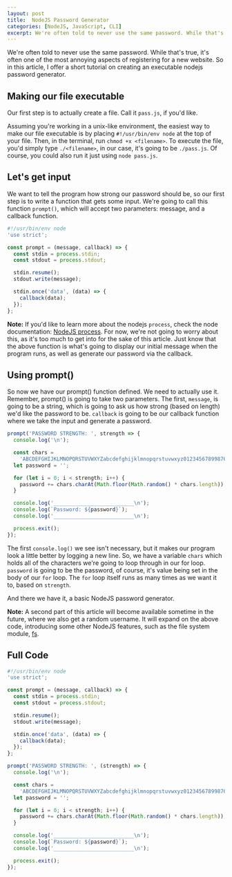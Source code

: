 ```yaml
---
layout: post
title:  NodeJS Password Generator
categories: [NodeJS, JavaScript, CLI]
excerpt: We're often told to never use the same password. While that's true, it's often one of the most annoying aspects of registering for a new website. So in this article, I offer a short tutorial on creating an executable nodejs password generator. 
---
```


We're often told to never use the same password. While that's true, it's often one of the most annoying aspects of registering for a new website. So in this article, I offer a short tutorial on creating an executable nodejs password generator. 

## Making our file executable

Our first step is to actually create a file. Call it `pass.js`, if you'd like. 

Assuming you're working in a unix-like environment, the easiest way to make our file executable is by placing `#!/usr/bin/env node` at the top of your file. Then, in the terminal, run `chmod +x <filename>`. To execute the file, you'd simply type `./<filename>`, in our case, it's going to be `./pass.js`. Of course, you could also run it just using `node pass.js`.


## Let's get input

We want to tell the program how strong our password should be, so our first step is to write a function that gets some input. We're going to call this function `prompt()`, which will accept two parameters: message, and a callback function.


```js
#!/usr/bin/env node
'use strict';

const prompt = (message, callback) => {
  const stdin = process.stdin;
  const stdout = process.stdout;

  stdin.resume();
  stdout.write(message);

  stdin.once('data', (data) => {
    callback(data);
  });
};
```

**Note:** If you'd like to learn more about the nodejs `process`, check the node documentation: [NodeJS process](https://nodejs.org/api/process.html). For now, we're not going to worry about this, as it's too much to get into for the sake of this article. Just know that the above function is what's going to display our initial message when the program runs, as well as generate our password via the callback.

## Using prompt()

So now we have our prompt() function defined. We need to actually use it. Remember, prompt() is going to take two parameters. The first, `message`, is going to be a string, which is going to ask us how strong (based on length) we'd like the password to be. `callback` is going to be our callback function where we take the input and generate a password.

```js
prompt('PASSWORD STRENGTH: ', strength => {
  console.log('\n');

  const chars =
    'ABCDEFGHIJKLMNOPQRSTUVWXYZabcdefghijklmnopqrstuvwxyz01234567899876543210!@#$^.';
  let password = '';

  for (let i = 0; i < strength; i++) {
    password += chars.charAt(Math.floor(Math.random() * chars.length));
  }

  console.log('__________________________\n');
  console.log(`Password: ${password}`);
  console.log('__________________________\n');

  process.exit();
});
```
The first `console.log()` we see isn't necessary, but it makes our program look a little better by logging a new line. So, we have a variable `chars` which holds all of the characters we're going to loop through in our for loop. `password` is going to be the password, of course, it's value being set in the body of our `for` loop. The `for` loop itself runs as many times as we want it to, based on `strength`. 

And there we have it, a basic NodeJS password generator.

**Note:** A second part of this article will become available sometime in the future, where we also get a random username. It will expand on the above code, introducing some other NodeJS features, such as the file system module, [fs](https://nodejs.org/api/fs.html).

## Full Code

```js
#!/usr/bin/env node
'use strict';

const prompt = (message, callback) => {
  const stdin = process.stdin;
  const stdout = process.stdout;

  stdin.resume();
  stdout.write(message);

  stdin.once('data', (data) => {
    callback(data);
  });
};

prompt('PASSWORD STRENGTH: ', (strength) => {
  console.log('\n');

  const chars =
    'ABCDEFGHIJKLMNOPQRSTUVWXYZabcdefghijklmnopqrstuvwxyz01234567899876543210!@#$^.';
  let password = '';

  for (let i = 0; i < strength; i++) {
    password += chars.charAt(Math.floor(Math.random() * chars.length));
  }

  console.log('__________________________\n');
  console.log(`Password: ${password}`);
  console.log('__________________________\n');

  process.exit();
});
```